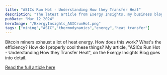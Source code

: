 ```yaml
---
title: "ASICs Run Hot - Understanding How they Transfer Heat"
description: "The latest article from Exergy Insights, my business blog, touches on the fundamentals of heat transfer and thermodynamics, from a bitcoin miner's perspective."
pubDate: "Mar 12 2024"
heroImage: "/ExergyInsights_ASICrunHot.png"
tags: ["mining","ASIC","thermodynamics","energy","heat transfer"]
---
```

Bitcoin miners exhaust a lot of heat energy. How does this work? What's the efficiency? How do I properly cool these things? My article, "ASICs Run Hot - Understanding How they Transfer Heat", on the Exergy Insights Blog goes into detail.

[Read the full article here](https://exergyinsights.xyz/asics/)
